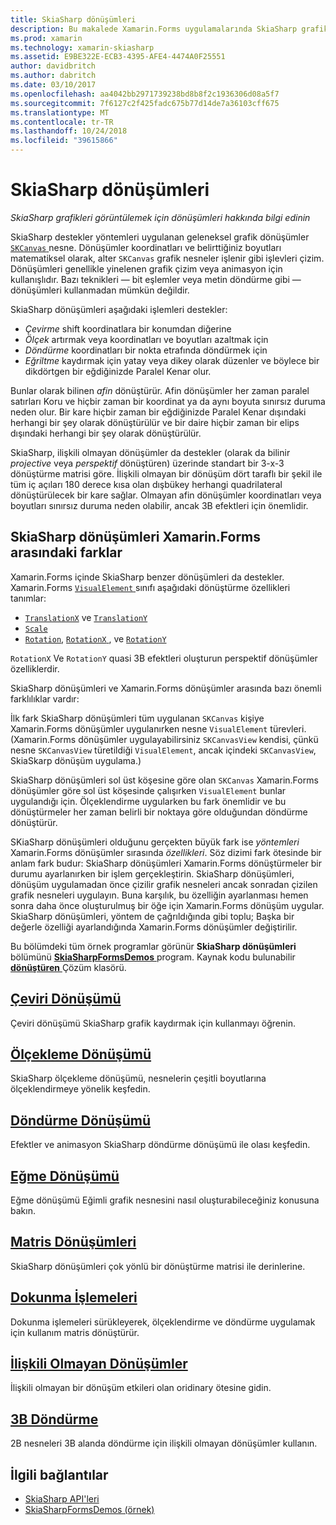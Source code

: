 ```yaml
---
title: SkiaSharp dönüşümleri
description: Bu makalede Xamarin.Forms uygulamalarında SkiaSharp grafikleri görüntülemek için dönüşümleri keşfediyor ve bu örnek kod ile gösterir.
ms.prod: xamarin
ms.technology: xamarin-skiasharp
ms.assetid: E9BE322E-ECB3-4395-AFE4-4474A0F25551
author: davidbritch
ms.author: dabritch
ms.date: 03/10/2017
ms.openlocfilehash: aa4042bb2971739238bd8b8f2c1936306d08a5f7
ms.sourcegitcommit: 7f6127c2f425fadc675b77d14de7a36103cff675
ms.translationtype: MT
ms.contentlocale: tr-TR
ms.lasthandoff: 10/24/2018
ms.locfileid: "39615866"
---
```

# <a name="skiasharp-transforms"></a>SkiaSharp dönüşümleri

_SkiaSharp grafikleri görüntülemek için dönüşümleri hakkında bilgi edinin_

SkiaSharp destekler yöntemleri uygulanan geleneksel grafik dönüşümler [ `SKCanvas` ](xref:SkiaSharp.SKCanvas) nesne. Dönüşümler koordinatları ve belirttiğiniz boyutları matematiksel olarak, alter `SKCanvas` grafik nesneler işlenir gibi işlevleri çizim. Dönüşümleri genellikle yinelenen grafik çizim veya animasyon için kullanışlıdır. Bazı teknikleri &mdash; bit eşlemler veya metin döndürme gibi &mdash; dönüşümleri kullanmadan mümkün değildir.

SkiaSharp dönüşümleri aşağıdaki işlemleri destekler:

- *Çevirme* shift koordinatlara bir konumdan diğerine
- *Ölçek* artırmak veya koordinatları ve boyutları azaltmak için
- *Döndürme* koordinatları bir nokta etrafında döndürmek için
- *Eğriltme* kaydırmak için yatay veya dikey olarak düzenler ve böylece bir dikdörtgen bir eğdiğinizde Paralel Kenar olur.

Bunlar olarak bilinen *afin* dönüştürür. Afin dönüşümler her zaman paralel satırları Koru ve hiçbir zaman bir koordinat ya da aynı boyuta sınırsız duruma neden olur. Bir kare hiçbir zaman bir eğdiğinizde Paralel Kenar dışındaki herhangi bir şey olarak dönüştürülür ve bir daire hiçbir zaman bir elips dışındaki herhangi bir şey olarak dönüştürülür.

SkiaSharp, ilişkili olmayan dönüşümler da destekler (olarak da bilinir *projective* veya *perspektif* dönüştüren) üzerinde standart bir 3-x-3 dönüştürme matrisi göre. İlişkili olmayan bir dönüşüm dört taraflı bir şekil ile tüm iç açıları 180 derece kısa olan dışbükey herhangi quadrilateral dönüştürülecek bir kare sağlar. Olmayan afin dönüşümler koordinatları veya boyutları sınırsız duruma neden olabilir, ancak 3B efektleri için önemlidir.

## <a name="differences-between-skiasharp-and-xamarinforms-transforms"></a>SkiaSharp dönüşümleri Xamarin.Forms arasındaki farklar

Xamarin.Forms içinde SkiaSharp benzer dönüşümleri da destekler. Xamarin.Forms [ `VisualElement` ](xref:Xamarin.Forms.VisualElement) sınıfı aşağıdaki dönüştürme özellikleri tanımlar:

- [`TranslationX`](xref:Xamarin.Forms.VisualElement.TranslationX) ve [`TranslationY`](xref:Xamarin.Forms.VisualElement.TranslationY)
- [`Scale`](xref:Xamarin.Forms.VisualElement.Scale)
- [`Rotation`](xref:Xamarin.Forms.VisualElement.Rotation), [ `RotationX` ](xref:Xamarin.Forms.VisualElement.RotationX), ve [`RotationY`](xref:Xamarin.Forms.VisualElement.RotationY)

`RotationX` Ve `RotationY` quasi 3B efektleri oluşturun perspektif dönüşümler özelliklerdir.

SkiaSharp dönüşümleri ve Xamarin.Forms dönüşümler arasında bazı önemli farklılıklar vardır:

İlk fark SkiaSharp dönüşümleri tüm uygulanan `SKCanvas` kişiye Xamarin.Forms dönüşümler uygulanırken nesne `VisualElement` türevleri. (Xamarin.Forms dönüşümler uygulayabilirsiniz `SKCanvasView` kendisi, çünkü nesne `SKCanvasView` türetildiği `VisualElement`, ancak içindeki `SKCanvasView`, SkiaSkarp dönüşüm uygulama.)

SkiaSharp dönüşümleri sol üst köşesine göre olan `SKCanvas` Xamarin.Forms dönüşümler göre sol üst köşesinde çalışırken `VisualElement` bunlar uygulandığı için. Ölçeklendirme uygularken bu fark önemlidir ve bu dönüştürmeler her zaman belirli bir noktaya göre olduğundan döndürme dönüştürür.

SKiaSharp dönüşümleri olduğunu gerçekten büyük fark ise *yöntemleri* Xamarin.Forms dönüşümler sırasında *özellikleri*. Söz dizimi fark ötesinde bir anlam fark budur: SkiaSharp dönüşümleri Xamarin.Forms dönüştürmeler bir durumu ayarlanırken bir işlem gerçekleştirin. SkiaSharp dönüşümleri, dönüşüm uygulamadan önce çizilir grafik nesneleri ancak sonradan çizilen grafik nesneleri uygulayın. Buna karşılık, bu özelliğin ayarlanması hemen sonra daha önce oluşturulmuş bir öğe için Xamarin.Forms dönüşüm uygular. SkiaSharp dönüşümleri, yöntem de çağrıldığında gibi toplu; Başka bir değerle özelliği ayarlandığında Xamarin.Forms dönüşümler değiştirilir.

Bu bölümdeki tüm örnek programlar görünür **SkiaSharp dönüşümleri** bölümünü [ **SkiaSharpFormsDemos** ](https://developer.xamarin.com/samples/xamarin-forms/SkiaSharpForms/Demos/) program. Kaynak kodu bulunabilir [ **dönüştüren** ](https://github.com/xamarin/xamarin-forms-samples/tree/master/SkiaSharpForms/Demos/Demos/SkiaSharpFormsDemos/Transforms) Çözüm klasörü.

## <a name="the-translate-transformtranslatemd"></a>[Çeviri Dönüşümü](translate.md)

Çeviri dönüşümü SkiaSharp grafik kaydırmak için kullanmayı öğrenin.

## <a name="the-scale-transformscalemd"></a>[Ölçekleme Dönüşümü](scale.md)

SkiaSharp ölçekleme dönüşümü, nesnelerin çeşitli boyutlarına ölçeklendirmeye yönelik keşfedin.

## <a name="the-rotate-transformrotatemd"></a>[Döndürme Dönüşümü](rotate.md)

Efektler ve animasyon SkiaSharp döndürme dönüşümü ile olası keşfedin.

## <a name="the-skew-transformskewmd"></a>[Eğme Dönüşümü](skew.md)

Eğme dönüşümü Eğimli grafik nesnesini nasıl oluşturabileceğiniz konusuna bakın.

## <a name="matrix-transformsmatrixmd"></a>[Matris Dönüşümleri](matrix.md)

SkiaSharp dönüşümleri çok yönlü bir dönüştürme matrisi ile derinlerine.

## <a name="touch-manipulationstouchmd"></a>[Dokunma İşlemeleri](touch.md)

Dokunma işlemeleri sürükleyerek, ölçeklendirme ve döndürme uygulamak için kullanım matris dönüştürür.

## <a name="non-affine-transformsnon-affinemd"></a>[İlişkili Olmayan Dönüşümler](non-affine.md)

İlişkili olmayan bir dönüşüm etkileri olan oridinary ötesine gidin.

## <a name="3d-rotation3d-rotationmd"></a>[3B Döndürme](3d-rotation.md)

2B nesneleri 3B alanda döndürme için ilişkili olmayan dönüşümler kullanın.


## <a name="related-links"></a>İlgili bağlantılar

- [SkiaSharp API'leri](https://docs.microsoft.com/dotnet/api/skiasharp)
- [SkiaSharpFormsDemos (örnek)](https://developer.xamarin.com/samples/xamarin-forms/SkiaSharpForms/Demos/)
